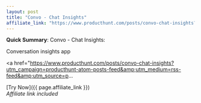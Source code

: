 ```yaml
---
layout: post
title: "Convo - Chat Insights"
affiliate_link: "https://www.producthunt.com/posts/convo-chat-insights?ref=autoverse&utm_source=autoverse"
---
```


**Quick Summary**: Convo - Chat Insights: <p>
            Conversation insights app
          </p>
          <p>
            <a href="https://www.producthunt.com/posts/convo-chat-insights?utm_campaign=producthunt-atom-posts-feed&amp;utm_medium=rss-feed&amp;utm_source=p...

[Try Now]({{ page.affiliate_link }})  
*Affiliate link included*
